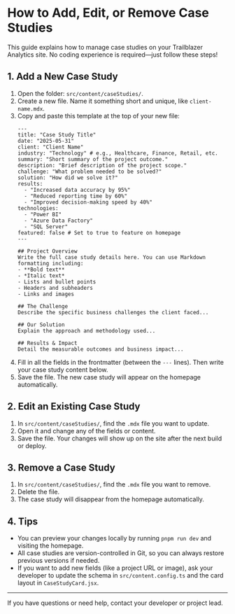 # How to Add, Edit, or Remove Case Studies

This guide explains how to manage case studies on your Trailblazer Analytics site. No coding experience is required—just follow these steps!

## 1. Add a New Case Study
1. Open the folder: `src/content/caseStudies/`.
2. Create a new file. Name it something short and unique, like `client-name.mdx`.
3. Copy and paste this template at the top of your new file:
   ```mdx
   ---
   title: "Case Study Title"
   date: "2025-05-31"
   client: "Client Name"
   industry: "Technology" # e.g., Healthcare, Finance, Retail, etc.
   summary: "Short summary of the project outcome."
   description: "Brief description of the project scope."
   challenge: "What problem needed to be solved?"
   solution: "How did we solve it?"
   results: 
     - "Increased data accuracy by 95%"
     - "Reduced reporting time by 60%"
     - "Improved decision-making speed by 40%"
   technologies: 
     - "Power BI"
     - "Azure Data Factory"
     - "SQL Server"
   featured: false # Set to true to feature on homepage
   ---
   
   ## Project Overview
   Write the full case study details here. You can use Markdown formatting including:
   - **Bold text**
   - *Italic text*
   - Lists and bullet points
   - Headers and subheaders
   - Links and images
   
   ## The Challenge
   Describe the specific business challenges the client faced...
   
   ## Our Solution
   Explain the approach and methodology used...
   
   ## Results & Impact
   Detail the measurable outcomes and business impact...
   ```
4. Fill in all the fields in the frontmatter (between the `---` lines). Then write your case study content below.
5. Save the file. The new case study will appear on the homepage automatically.

## 2. Edit an Existing Case Study
1. In `src/content/caseStudies/`, find the `.mdx` file you want to update.
2. Open it and change any of the fields or content.
3. Save the file. Your changes will show up on the site after the next build or deploy.

## 3. Remove a Case Study
1. In `src/content/caseStudies/`, find the `.mdx` file you want to remove.
2. Delete the file.
3. The case study will disappear from the homepage automatically.

## 4. Tips
- You can preview your changes locally by running `pnpm run dev` and visiting the homepage.
- All case studies are version-controlled in Git, so you can always restore previous versions if needed.
- If you want to add new fields (like a project URL or image), ask your developer to update the schema in `src/content.config.ts` and the card layout in `CaseStudyCard.jsx`.

---
If you have questions or need help, contact your developer or project lead.
